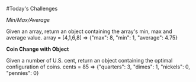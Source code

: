 #Today's Challenges

*Min/Max/Average*

Given an array, return an object containing the array's min, max and average value.
array = [4,1,6,8] => {"max": 8, "min": 1, "average": 4.75}

**Coin Change with Object**

Given a number of U.S. cent, return an object containing the optimal configuration of coins.
cents = 85 => {"quarters": 3, "dimes": 1, "nickels": 0, "pennies": 0}
